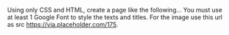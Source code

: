 Using only CSS and HTML, create a page like the following... You must use at least 1 Google Font to style the texts and titles. For the image use this url as src https://via.placeholder.com/175.
